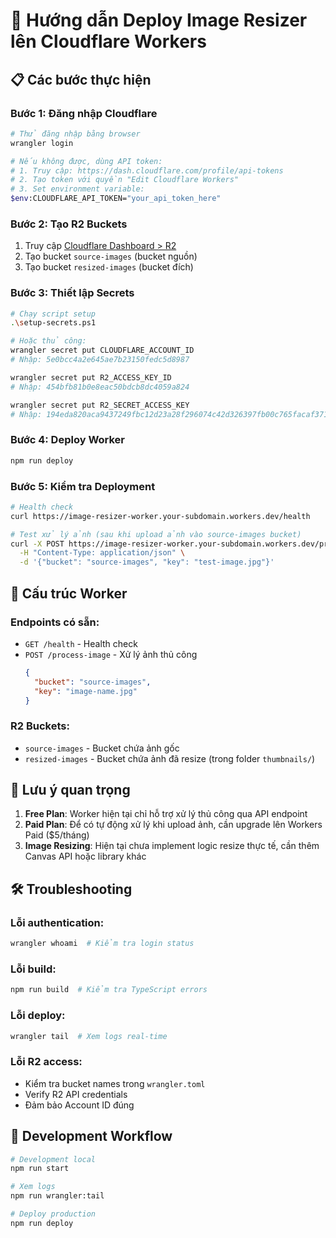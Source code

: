 # 🚀 Hướng dẫn Deploy Image Resizer lên Cloudflare Workers

## 📋 Các bước thực hiện

### Bước 1: Đăng nhập Cloudflare
```bash
# Thử đăng nhập bằng browser
wrangler login

# Nếu không được, dùng API token:
# 1. Truy cập: https://dash.cloudflare.com/profile/api-tokens
# 2. Tạo token với quyền "Edit Cloudflare Workers"
# 3. Set environment variable:
$env:CLOUDFLARE_API_TOKEN="your_api_token_here"
```

### Bước 2: Tạo R2 Buckets
1. Truy cập [Cloudflare Dashboard > R2](https://dash.cloudflare.com/5e0bcc4a2e645ae7b23150fedc5d8987/r2)
2. Tạo bucket `source-images` (bucket nguồn)
3. Tạo bucket `resized-images` (bucket đích)

### Bước 3: Thiết lập Secrets
```bash
# Chạy script setup
.\setup-secrets.ps1

# Hoặc thủ công:
wrangler secret put CLOUDFLARE_ACCOUNT_ID
# Nhập: 5e0bcc4a2e645ae7b23150fedc5d8987

wrangler secret put R2_ACCESS_KEY_ID  
# Nhập: 454bfb81b0e8eac50bdcb8dc4059a824

wrangler secret put R2_SECRET_ACCESS_KEY
# Nhập: 194eda820aca9437249fbc12d23a28f296074c42d326397fb00c765facaf3717
```

### Bước 4: Deploy Worker
```bash
npm run deploy
```

### Bước 5: Kiểm tra Deployment
```bash
# Health check
curl https://image-resizer-worker.your-subdomain.workers.dev/health

# Test xử lý ảnh (sau khi upload ảnh vào source-images bucket)
curl -X POST https://image-resizer-worker.your-subdomain.workers.dev/process-image \
  -H "Content-Type: application/json" \
  -d '{"bucket": "source-images", "key": "test-image.jpg"}'
```

## 🔧 Cấu trúc Worker

### Endpoints có sẵn:
- `GET /health` - Health check
- `POST /process-image` - Xử lý ảnh thủ công
  ```json
  {
    "bucket": "source-images", 
    "key": "image-name.jpg"
  }
  ```

### R2 Buckets:
- `source-images` - Bucket chứa ảnh gốc
- `resized-images` - Bucket chứa ảnh đã resize (trong folder `thumbnails/`)

## 📝 Lưu ý quan trọng

1. **Free Plan**: Worker hiện tại chỉ hỗ trợ xử lý thủ công qua API endpoint
2. **Paid Plan**: Để có tự động xử lý khi upload ảnh, cần upgrade lên Workers Paid ($5/tháng)
3. **Image Resizing**: Hiện tại chưa implement logic resize thực tế, cần thêm Canvas API hoặc library khác

## 🛠️ Troubleshooting

### Lỗi authentication:
```bash
wrangler whoami  # Kiểm tra login status
```

### Lỗi build:
```bash
npm run build  # Kiểm tra TypeScript errors
```

### Lỗi deploy:
```bash
wrangler tail  # Xem logs real-time
```

### Lỗi R2 access:
- Kiểm tra bucket names trong `wrangler.toml`
- Verify R2 API credentials
- Đảm bảo Account ID đúng

## 🔄 Development Workflow

```bash
# Development local
npm run start

# Xem logs
npm run wrangler:tail

# Deploy production  
npm run deploy
```

